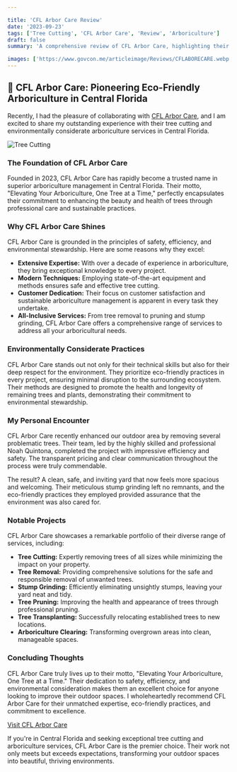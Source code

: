 ```yaml
---

title: 'CFL Arbor Care Review'
date: '2023-09-23'
tags: ['Tree Cutting', 'CFL Arbor Care', 'Review', 'Arboriculture']
draft: false
summary: 'A comprehensive review of CFL Arbor Care, highlighting their excellent tree cutting and environmentally considerate arboriculture services in Central Florida.'

images: ['https://www.govcon.me/articleimage/Reviews/CFLABORECARE.webp']
---
```


## 🌟 CFL Arbor Care: Pioneering Eco-Friendly Arboriculture in Central Florida

Recently, I had the pleasure of collaborating with [CFL Arbor Care](https://www.cflarborcare.com/), and I am excited to share my outstanding experience with their tree cutting and environmentally considerate arboriculture services in Central Florida.

![Tree Cutting](https://www.cflaborecare.com/pics/9.webp)

### The Foundation of CFL Arbor Care

Founded in 2023, CFL Arbor Care has rapidly become a trusted name in superior arboriculture management in Central Florida. Their motto, "Elevating Your Arboriculture, One Tree at a Time," perfectly encapsulates their commitment to enhancing the beauty and health of trees through professional care and sustainable practices.

### Why CFL Arbor Care Shines

CFL Arbor Care is grounded in the principles of safety, efficiency, and environmental stewardship. Here are some reasons why they excel:

- **Extensive Expertise:** With over a decade of experience in arboriculture, they bring exceptional knowledge to every project.
- **Modern Techniques:** Employing state-of-the-art equipment and methods ensures safe and effective tree cutting.
- **Customer Dedication:** Their focus on customer satisfaction and sustainable arboriculture management is apparent in every task they undertake.
- **All-Inclusive Services:** From tree removal to pruning and stump grinding, CFL Arbor Care offers a comprehensive range of services to address all your arboricultural needs.

### Environmentally Considerate Practices

CFL Arbor Care stands out not only for their technical skills but also for their deep respect for the environment. They prioritize eco-friendly practices in every project, ensuring minimal disruption to the surrounding ecosystem. Their methods are designed to promote the health and longevity of remaining trees and plants, demonstrating their commitment to environmental stewardship.

### My Personal Encounter

CFL Arbor Care recently enhanced our outdoor area by removing several problematic trees. Their team, led by the highly skilled and professional Noah Quintona, completed the project with impressive efficiency and safety. The transparent pricing and clear communication throughout the process were truly commendable.

The result? A clean, safe, and inviting yard that now feels more spacious and welcoming. Their meticulous stump grinding left no remnants, and the eco-friendly practices they employed provided assurance that the environment was also cared for.

### Notable Projects

CFL Arbor Care showcases a remarkable portfolio of their diverse range of services, including:

- **Tree Cutting:** Expertly removing trees of all sizes while minimizing the impact on your property.
- **Tree Removal:** Providing comprehensive solutions for the safe and responsible removal of unwanted trees.
- **Stump Grinding:** Efficiently eliminating unsightly stumps, leaving your yard neat and tidy.
- **Tree Pruning:** Improving the health and appearance of trees through professional pruning.
- **Tree Transplanting:** Successfully relocating established trees to new locations.
- **Arboriculture Clearing:** Transforming overgrown areas into clean, manageable spaces.

### Concluding Thoughts

CFL Arbor Care truly lives up to their motto, "Elevating Your Arboriculture, One Tree at a Time." Their dedication to safety, efficiency, and environmental consideration makes them an excellent choice for anyone looking to improve their outdoor spaces. I wholeheartedly recommend CFL Arbor Care for their unmatched expertise, eco-friendly practices, and commitment to excellence.

[Visit CFL Arbor Care](https://www.cflarborcare.com/)

If you're in Central Florida and seeking exceptional tree cutting and arboriculture services, CFL Arbor Care is the premier choice. Their work not only meets but exceeds expectations, transforming your outdoor spaces into beautiful, thriving environments.
